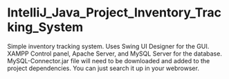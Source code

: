 # IntelliJ_Java_Project_Inventory_Tracking_System
Simple inventory tracking system. Uses Swing UI Designer for the GUI. XAMPP Control panel, Apache Server, and MySQL Server for the database.
MySQL-Connector.jar file will need to be downloaded and added to the project dependencies. You can just search it up in your webrowser. 
